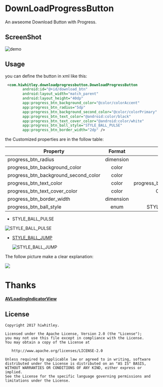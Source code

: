 # DownLoadProgressButton

An awseome Download Button with Progress.

## ScreenShot

![demo](http://ww1.sinaimg.cn/large/8e985f95gy1fczixyzo6dg207i0dcgov)

## Usage

you can define the button in xml like this:

```xml
 <com.hiwhitley.downloadprogressbutton.DownloadProgressButton
        android:id="@+id/download_btn"
        android:layout_width="match_parent"
        android:layout_height="40dp"
        app:progress_btn_background_color="@color/colorAccent"
        app:progress_btn_radius="5dp"
        app:progress_btn_background_second_color="@color/colorPrimary"
        app:progress_btn_text_color="@android:color/black"
        app:progress_btn_text_cover_color="@android:color/white"
        app:progress_btn_ball_style="STYLE_BALL_PULSE"
        app:progress_btn_border_width="2dp" />
```

the Customized properties are in the follow table:

| Property                             |  Format   |            Default            |
| ------------------------------------ | :-------: | :---------------------------: |
| progress_btn_radius                  | dimension |              0dp              |
| progress_btn_background_color        |   color   |            #3385FF            |
| progress_btn_background_second_color |   color   |            #E8E8E8            |
| progress_btn_text_color              |   color   | progress_btn_background_color |
| progress_btn_text_cover_color        |   color   |          Color.WHITE          |
| progress_btn_border_width            | dimension |              2dp              |
| progress_btn_ball_style              |   enum    |       STYLE_BALL_PULSE        |

- STYLE_BALL_PULSE

![STYLE_BALL_PULSE](http://ww1.sinaimg.cn/large/8e985f95gy1fczk9mvv8zg203m01idgg)

- [STYLE_BALL_JUMP]()

  ![STYLE_BALL_JUMP](http://ww1.sinaimg.cn/large/8e985f95gy1fczk9mtb38g203s022wfa)

 The follow picture make a clear explanation:

 ![](http://ww1.sinaimg.cn/mw690/8e985f95gy1fczjrgbxndj20s90g7mzv)

# Thanks

[**AVLoadingIndicatorView**](https://github.com/81813780/AVLoadingIndicatorView)

## License

    Copyright 2017 hiwhitley.

    Licensed under the Apache License, Version 2.0 (the "License");
    you may not use this file except in compliance with the License.
    You may obtain a copy of the License at

       http://www.apache.org/licenses/LICENSE-2.0

    Unless required by applicable law or agreed to in writing, software
    distributed under the License is distributed on an "AS IS" BASIS,
    WITHOUT WARRANTIES OR CONDITIONS OF ANY KIND, either express or implied.
    See the License for the specific language governing permissions and
    limitations under the License.